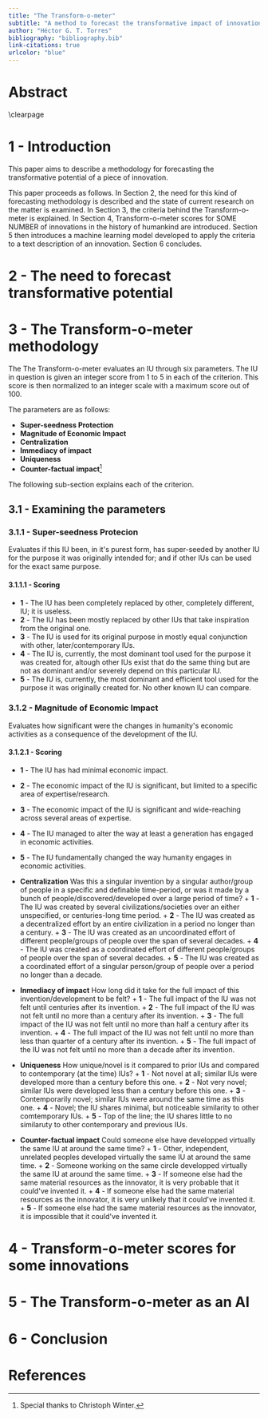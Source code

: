 ```yaml
---
title: "The Transform-o-meter"
subtitle: "A method to forecast the transformative impact of innovation"
author: "Héctor G. T. Torres"
bibliography: "bibliography.bib"
link-citations: true
urlcolor: "blue"
---
```


# Abstract
\clearpage

# 1 - Introduction
This paper aims to describe a methodology for forecasting the transformative potential of a piece of innovation.  

This paper proceeds as follows. In Section 2, the need for this kind of forecasting methodology is described and the state of current research on the matter is examined. In Section 3, the criteria behind the Transform-o-meter is explained. In Section 4, Transform-o-meter scores for SOME NUMBER of innovations in the history of humankind are introduced. Section 5 then introduces a machine learning model developed to apply the criteria to a text description of an innovation. Section 6 concludes.   

# 2 - The need to forecast transformative potential 

# 3 - The Transform-o-meter methodology
The The Transform-o-meter evaluates an IU through six parameters. The IU in question is given an integer score from 1 to 5 in each of the criterion. This score is then normalized to an integer scale with a maximum score out of 100.  

The parameters are as follows:

+ **Super-seedness Protection**
+ **Magnitude of Economic Impact**
+ **Centralization**
+ **Immediacy of impact**
+ **Uniqueness**
+ **Counter-factual impact**[^1]

[^1]: Special thanks to Christoph Winter.

The following sub-section explains each of the criterion.

## 3.1 - Examining the parameters

### 3.1.1 - Super-seedness Protecion

Evaluates if this IU been, in it's purest form, has super-seeded by another IU for the purpose it was originally intended for; and if other IUs can be used for the exact same purpose.  

#### 3.1.1.1 - Scoring
+ **1** - The IU has been completely replaced by other, completely different, IU; it is useless.
+ **2** - The IU has been mostly replaced by other IUs that take inspiration from the original one.
+ **3** - The IU is used for its original purpose in mostly equal conjunction with other, later/contemporary IUs.
+ **4** - The IU is, currently, the most dominant tool used for the purpose it was created for, altough other IUs exist that do the same thing but are not as dominant and/or severely depend on this particular IU.
+ **5** - The IU is, currently, the most dominant and efficient tool used for the purpose it was originally created for. No other known IU can compare.

### 3.1.2 - Magnitude of Economic Impact

Evaluates how significant were the changes in humanity's economic activities as a consequence of the development of the IU.

#### 3.1.2.1 - Scoring

+ **1** - The IU has had minimal economic impact.
+ **2** - The economic impact of the IU is significant, but limited to a specific area of expertise/research.
+ **3** - The economic impact of the IU is significant and wide-reaching across several areas of expertise.
+ **4** - The IU managed to alter the way at least a generation has engaged in economic activities.
+ **5** - The IU fundamentally changed the way humanity engages in economic activities.

+ **Centralization** Was this a singular invention by a singular author/group of people in a specific and definable time-period, or was it made by a bunch of people/discovered/developed over a large period of time?
        + **1** - The IU was created by several civilizations/societies over an either unspecified, or centuries-long time period.
        + **2** - The IU was created as a decentralized effort by an entire civilization in a period no longer than a century.
        + **3** - The IU was created as an uncoordinated effort of different people/groups of people over the span of several decades.
        + **4** - The IU was created as a coordinated effort of different people/groups of people over the span of several decades.
        + **5** - The IU was created as a coordinated effort of a singular person/group of people over a period no longer than a decade.

+ **Inmediacy of impact** How long did it take for the full impact of this invention/development to be felt?
        + **1** - The full impact of the IU was not felt until centuries after its invention.
        + **2** - The full impact of the IU was not felt until no more than a century after its invention.
        + **3** - The full impact of the IU was not felt until no more than half a century after its invention.
        + **4** - The full impact of the IU was not felt until no more than less than quarter of a century after its invention.
        + **5** - The full impact of the IU was not felt until no more than a decade after its invention.

+ **Uniqueness** How unique/novel is it compared to prior IUs and compared to contemporary (at the time) IUs?
        + **1** - Not novel at all; similar IUs were developed more than a century before this one.
        + **2** - Not very novel; similar IUs were developed less than a century before this one.
        + **3** - Contemporarily novel; similar IUs were around the same time as this one.
        + **4** - Novel; the IU shares minimal, but noticeable similarity to other comtemporary IUs.
        + **5** - Top of the line; the IU shares little to no similaruty to other contemporary and previous IUs.
    
+ **Counter-factual impact** Could someone else have developped virtually the same IU at around the same time?
        + **1** - Other, independent, unrelated peoples developed virtually the same IU at around the same time.
        + **2** - Someone working on the same circle developped virtually the same IU at around the same time.
        + **3** - If someone else had the same material resources as the innovator, it is very probable that it could've invented it.
        + **4** - If someone else had the same material resources as the innovator, it is very unlikely that it could've invented it.
        + **5** - If someone else had the same material resources as the innovator, it is impossible that it could've invented it.
# 4 - Transform-o-meter scores for some innovations

# 5 - The Transform-o-meter as an AI

# 6 - Conclusion

# References
